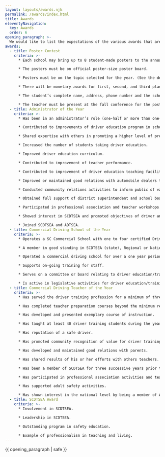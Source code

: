 ```yaml
---
layout: layouts/awards.njk
permalink: /awards/index.html
title: Awards
eleventyNavigation:
  key: Awards
  order: 6
opening_paragraph: >-
  We would like to list the expectations of the various awards that are presented by the SCDTSEA. In an effort to provide our colleagues with the necessary information to consider a worthy candidate for nomination. We have always worked hard to try and be as fair as possible when naming the award winners, but providing everyone with the expectations of the nominees will afford us the very best possible candidates as nominees.
awards:
  - title: Poster Contest
    criteria: >-
      * Each school may bring up to 8 student-made posters to the annual SCDTSEA conference.

      * The posters must be on official poster-size poster board.

      * Posters must be on the topic selected for the year. (See the details of the upcoming conference for poster contest topic.)

      * There will be monetary awards for first, second, and third place winners. (The treasurer will send checks to the students.)

      * The student’s complete name, address, phone number and the school’s name must be printed legibly on the back of the poster.

      * The teacher must be present at the fall conference for the poster to be eligible to win.
  - title: Administrator of the Year
    criteria: >-
      * Has been in an administrator’s role (one-half or more than one-half of time in administration) for at least two years.

      * Contributed to improvements of driver education program in school district or state-wide.

      * Shared expertise with others in promoting a higher level of professionalism.

      * Increased the number of students taking driver education.

      * Improved driver education curriculum.

      * Contributed to improvement of teacher performance.

      * Contributed to improvement of driver education teaching facilities.

      * Improved or maintained good relations with automobile dealers through control of driver education automobiles.

      * Conducted community relations activities to inform public of value of driver education.

      * Obtained full support of district superintendent and school board by development of a quality program.

      * Participated in professional association and teacher workshops.

      * Showed interest in SCDTSEA and promoted objectives of driver and traffic safety education.

      * Joined SCDTSEA and ADTSEA.
  - title: Commercial Driving School of the Year
    criteria: >-
      * Operates a SC Commercial School with one to four certified Driver Training teachers.

      * A member in good standing in SCDTSEA (state), Regional or National Driver Training Organization.

      * Operated a commercial driving school for over a one year period.

      * Supports on-going training for staff.

      * Serves on a committee or board relating to driver education/training from a state or national organization.

      * Is active in legislative activities for driver education/training in the state of South Carolina.
  - title: Commercial Driving Teacher of the Year
    criteria: >-
      * Has served the driver training profession for a minimum of three years.

      * Has completed teacher preparation courses beyond the minimum requirement.

      * Has developed and presented exemplary course of instruction.

      * Has taught at least 40 driver training students during the year.

      * Has reputation of a safe driver.

      * Has promoted community recognition of value for driver training.

      * Has developed and maintained good relations with parents.

      * Has shared results of his or her efforts with others teachers.

      * Has been a member of SCDTSEA for three successive years prior to nomination.

      * Has participated in professional association activities and teacher workshops.

      * Has supported adult safety activities.

      * Has shown interest in the national level by being a member of ADTSEA.
  - title: SCDTSEA Award
    criteria: >-
      * Involvement in SCDTSEA.

      * Leadership in SCDTSEA.

      * Outstanding program in safety education.

      * Example of professionalism in teaching and living.
---
```

{{ opening_paragraph | safe }}
